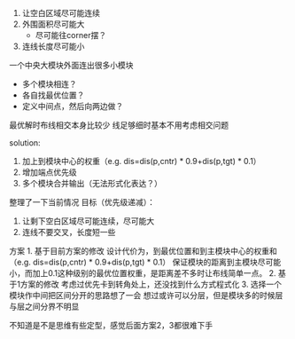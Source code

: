 1. 让空白区域尽可能连续
2. 外围面积尽可能大
	- 尽可能往corner摆？
2. 连线长度尽可能小

一个中央大模块外面连出很多小模块
- 多个模块相连？
- 各自找最优位置？
- 定义中间点，然后向两边做？

最优解时布线相交本身比较少
线足够细时基本不用考虑相交问题

solution:
1. 加上到模块中心的权重（e.g. dis=dis(p,cntr) * 0.9+dis(p,tgt) * 0.1）
2. 增加端点优先级
3. 多个模块合并输出（无法形式化表达？）


整理了一下当前情况
目标（优先级递减）：
1. 让剩下空白区域尽可能连续，尽可能大
2. 连线不要交叉，长度短一些

方案
1.
基于目前方案的修改
设计代价为，到最优位置和到主模块中心的权重和（e.g. dis=dis(p,cntr) * 0.9+dis(p,tgt) * 0.1）
保证模块的距离到主模块尽可能小，而加上0.1这种级别的最优位置权重，是距离差不多时让布线简单一点。
2. 
基于1方案的修改
考虑过优先卡到转角处上，还没找到什么方式程式化
3.
选择一个模块作中间把区间分开的思路想了一会
想过或许可以分层，但是模块多的时候层与层之间分界不明显

不知道是不是思维有些定型，感觉后面方案2，3都很难下手
